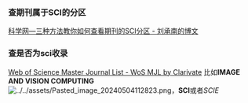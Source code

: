 ### 查期刊属于SCI的分区

[科学网—三种方法教你如何查看期刊的SCI分区 - 刘承南的博文](https://blog.sciencenet.cn/blog-3511108-1345011.html)

### 查是否为sci收录

[Web of Science Master Journal List - WoS MJL by Clarivate](https://mjl.clarivate.com/home)
比如**IMAGE AND VISION COMPUTING**
![../../assets/Pasted_image_20240504112823.png](../../assets/Pasted_image_20240504112823.png)，**SCI**或者*SCIE*
